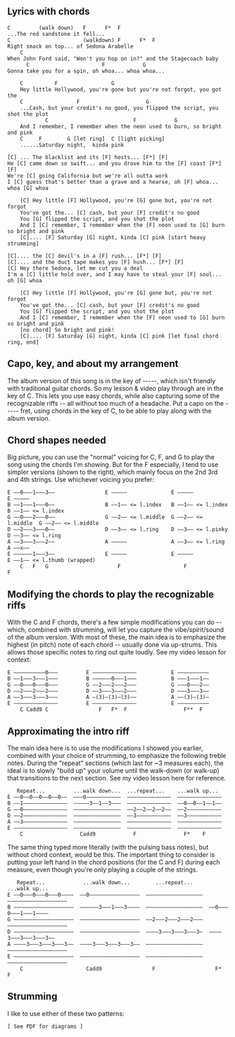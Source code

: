 ## Lyrics with chords

    C         (walk down)   F      F*  F
    ...The red sandstone it fell...
    C                       (walkdown) F      F*  F
    Right smack on top... of Sedona Arabelle
        C
    When John Ford said, "Won't you hop on in?" and the Stagecoach baby
          C                       F            G
    Gonna take you for a spin, oh whoa... whoa whoa...

        C          F                 G
        Hey little Hollywood, you're gone but you're not forgot, you got the
        C                 F                     G
        ...Cash, but your credit's no good, you flipped the script, you shot the plot
                C                           F            G
        And I remember, I remember when the neon used to burn, so bright and pink
        C     F        G [let ring]  C [light picking]
        ......Saturday night,  kinda pink

    [C] ... The blacklist and its [F] hosts... [F*] [F]
    He [C] came down so swift... and you drove him to the [F] coast [F*] [F]
    We're [C] going California but we're all outta work
    I [C] guess that's better than a grave and a hearse, oh [F] whoa... whoa [G] whoa

        [C] Hey little [F] Hollywood, you're [G] gone but, you're not forgot
        You've got the... [C] cash, but your [F] credit's no good
        You [G] flipped the script, and you shot the plot
        And I [C] remember, I remember when the [F] neon used to [G] burn so bright and pink
        [C].... [F] Saturday [G] night, kinda [C] pink [start heavy strumming]

    [C].... the [C] devil's in a [F] rush... [F*] [F]
    [C].... and the duct tape makes you [F] hush... [F*] [F]
    [C] Hey there Sedona, let me cut you a deal
    I'm a [C] little hold over, and I may have to steal your [F] soul... oh [G] whoa

        [C] Hey little [F] Hollywood, you're [G] gone but, you're not forgot
        You've got the... [C] cash, but your [F] credit's no good
        You [G] flipped the script, and you shot the plot
        And I [C] remember, I remember when the [F] neon used to [G] burn so bright and pink
        [no chord] So bright and pink!
        [C].... [F] Saturday [G] night, kinda [C] pink [let final chord ring, end]

## Capo, key, and about my arrangement

The album version of this song is in the key of -----, which isn't friendly with traditional guitar chords. So my lesson & video play through are in the key of C. This lets you use easy chords, while also capturing some of the recognizable riffs -- all without too much of a headache. Put a capo on the ----- fret, using chords in the key of C, to be able to play along with the album version.

## Chord shapes needed

Big picture, you can use the "normal" voicing for C, F, and G to play the song using the chords I'm showing. But for the F especially, I tend to use simpler versions (shown to the right), which mainly focus on the 2nd 3rd and 4th strings. Use whichever voicing you prefer:

    E ––0–––1–––3––                E –––––              E –––––              E –––––            
    B ––1–––1–––0––                B ––1–– <= l.index   B ––1–– <= l.index   B ––1–– <= l.index
    G ––0–––2–––0––                G ––2–– <= l.middle  G ––2–– <= l.middle  G ––2–– <= l.middle
    D ––2–––3–––0––                D ––3–– <= l.ring    D ––3–– <= l.pinky   D ––3–– <= l.ring  
    A ––3–––3–––2––                A –––––              A ––3–– <= l.ring    A ––x––
    E ––––––1–––3––                E –––––              E –––––              E ––1–– <= l.thumb (wrapped)
        C   F   G                      F                    F                    F    

## Modifying the chords to play the recognizable riffs

With the C and F chords, there's a few simple modifications you can do -- which, combined with strumming, will let you capture the vibe/spirit/sound of the album version. With most of these, the main idea is to emphasize the highest (in pitch) note of each chord -- usually done via up-strums. This allows those specific notes to ring out quite loudly. See my video lesson for context:

    E ––––––––––0–––         E ––––––––––––––           E ––––––––––
    B ––1–––3–––1–––         B ––––––0–––1–––           B –––1–––1––
    G ––0–––0–––0–––         G ––2–––2–––2–––           G –––0–––2––
    D ––2–––2–––2–––         D ––3–––3–––2–––           D –––3–––3––
    A ––3–––3–––3–––         A –(3)–(3)–(3)––           A ––(3)–(3)–
    E ––––––––––––––         E ––––––––––––––           E ––––––––––
        C Cadd9 C                F   F*  F                  F**  F   

## Approximating the intro riff

The main idea here is to use the modifications I showed you earlier, combined with your choice of strumming, to emphasize the following treble notes. During the "repeat" sections (which last for ~3 measures each), the ideal is to slowly "build up" your volume until the walk-down (or walk-up) that transitions to the next section. See my video lesson here for reference.

       Repeat...         ...walk down...  ...repeat...    ...walk up...
    E ––0––0––0––0––0––  –––0–––––––––––  ––––––––––––––  ––––––––––––––
    B ––1––––––––––––––  –––––3––1––3–––  ––––––––––––––  ––0––0––1––1––
    G ––0––––––––––––––  –––––––––––––––  ––2––2––2––2––  ––2–––––––––––
    D ––2––––––––––––––  –––––––––––––––  ––3–––––––––––  ––3–––––––––––
    A ––3––––––––––––––  –––––––––––––––  ––––––––––––––  ––––––––––––––
    E –––––––––––––––––  –––––––––––––––  ––––––––––––––  ––––––––––––––
        C                  Cadd9            F               F*    F

The same thing typed more literally (with the pulsing bass notes), but without chord context, would be this. The important thing to consider is putting your left hand in the chord positions (for the C and F) during each measure, even though you're only playing a couple of the strings.

       Repeat...            ...walk down...        ...repeat...        ...walk up...
    E ––0–––0–––0–––0––––  ––0––––––––––––––––  ––––––––––––––––––  –––––––––––––––––––
    B –––––––––––––––––––  ––––––3–––1–––3––––  ––––––––––––––––––  ––0–––0–––1–––1––––
    G –––––––––––––––––––  –––––––––––––––––––  ––2–––2–––2–––2–––  –––––––––––––––––––
    D –––––––––––––––––––  –––––––––––––––––––  ––––3–––3–––3–––3–  ––––3–––3–––3–––3––
    A ––––3–––3–––3–––3––  ––––3–––3–––3–––3––  ––––––––––––––––––  –––––––––––––––––––
    E –––––––––––––––––––  –––––––––––––––––––  ––––––––––––––––––  –––––––––––––––––––
        C                    Cadd9                F                   F*      F

## Strumming

I like to use either of these two patterns:

    [ See PDF for diagrams ] 
